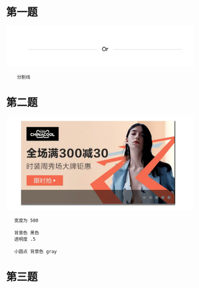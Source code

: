 # 第一题
![第一题效果图](./images/2019-9-29/第一题效果图.png)
```
    分割线
```

# 第二题
![第二题效果图](./images/2019-9-29/第二题效果图.png)

```
   宽度为 500

   背景色 黑色
   透明度 .5

   小圆点 背景色 gray 

```

# 第三题
